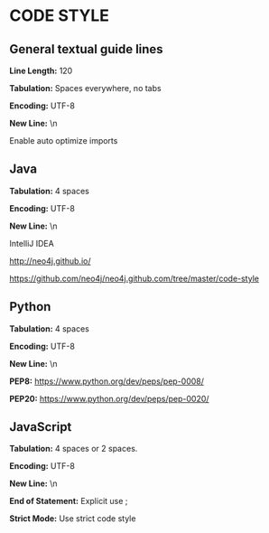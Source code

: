 # CODE STYLE

## General textual guide lines

**Line Length:** 120

**Tabulation:** Spaces everywhere, no tabs

**Encoding:** UTF-8

**New Line:** \n

Enable auto optimize imports

## Java

**Tabulation:** 4 spaces

**Encoding:** UTF-8

**New Line:** \n

IntelliJ IDEA

http://neo4j.github.io/

https://github.com/neo4j/neo4j.github.com/tree/master/code-style


## Python

**Tabulation:** 4 spaces

**Encoding:** UTF-8

**New Line:** \n

**PEP8:** https://www.python.org/dev/peps/pep-0008/

**PEP20:** https://www.python.org/dev/peps/pep-0020/


## JavaScript

**Tabulation:** 4 spaces or 2 spaces.

**Encoding:** UTF-8

**New Line:** \n

**End of Statement:** Explicit use ;

**Strict Mode:** Use strict code style
